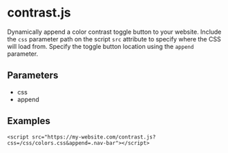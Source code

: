 # contrast.js

Dynamically append a color contrast toggle button to your website. Include the ```css``` parameter path on the script ```src``` attribute to specify where the CSS will load from. Specify the toggle button location using the ```append``` parameter.

## Parameters

  - css
  - append

## Examples

```<script src="https://my-website.com/contrast.js?css=/css/colors.css&append=.nav-bar"></script>```